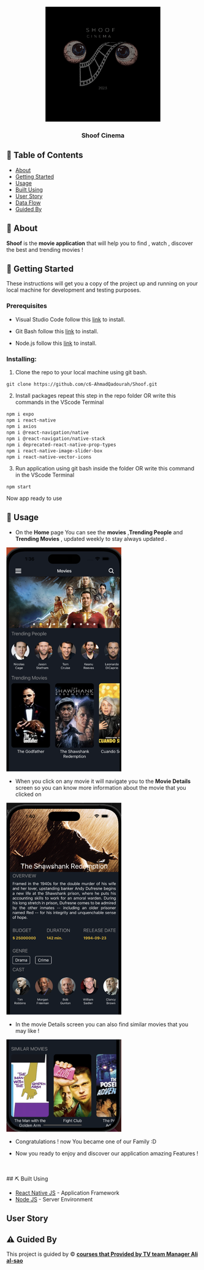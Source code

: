 <p align="center">
  <a href="" rel="noopener">
 <img width=300px height=300px src="assets/Logo.png" alt="Project logo"></a>
</p>

<h3 align="center">Shoof Cinema</h3>


<p align="center"> 
    
</p>

## 📝 Table of Contents

- [About](#about)
- [Getting Started](#getting_started)
- [Usage](#usage)
- [Built Using](#built_using)
- [User Story](#user_story)
- [Data Flow](#data_flow)
- [Guided By](#guided_by)

## 🧐 About <a name = "about"></a>

**Shoof** is the **movie application** that will help you to find , watch , discover the best and trending movies !

## 🏁 Getting Started <a name = "getting_started"></a>

These instructions will get you a copy of the project up and running on your local machine for development and testing purposes.

### Prerequisites

- Visual Studio Code follow this <a href='https://code.visualstudio.com/Download'>link</a> to install.
- Git Bash follow this <a href='https://git-scm.com/downloads'>link</a> to install.

- Node.js follow this <a href='https://nodejs.org/en/download/'>link</a> to install.


### Installing:

1. Clone the repo to your local machine using git bash.

```
git clone https://github.com/c6-AhmadQadourah/Shoof.git
```

2. Install packages repeat this step in the repo folder OR write this commands in the VScode Terminal

```
npm i expo
npm i react-native
npm i axios
npm i @react-navigation/native
npm i @react-navigation/native-stack
npm i deprecated-react-native-prop-types
npm i react-native-image-slider-box
npm i react-native-vector-icons
```


3. Run application using git bash inside the  folder OR write this command in the VScode Terminal

```
npm start
```

Now app ready to use

## 🎈 Usage <a name="usage"></a>

- On the **Home** page You can see the **movies** ,**Trending People** and **Trending Movies**  , updated weekly to stay always updated .
                                    
<img   width=300  src="assets/Home.png" >


- When you  click on any movie it will navigate you to the **Movie Details** screen
  so you can know more information about the movie that you clicked on                                  
<img   width=300  src="assets/MovieDetails.png" >


- In the movie Details screen you can also find similar  movies that you may like !
                                    
<img   width=300  src="assets/Similar.png" >


- Congratulations !   now You became one of our Family :D

- Now you ready to enjoy and discover our application amazing Features ! 
<br>
<br>
## ⛏️ Built Using <a name = "built_using"></a>



- [React Native JS](https://reactnative.dev) - Application Framework
- [Node JS](https://nodejs.org/en/) - Server Environment

## User Story <a name = "#user_story"></a>


## ⚠️ Guided By <a name = "guided_by"></a>

This project is guided by ©️ **[ courses that Provided by TV team Manager Ali al-sao ]()**
